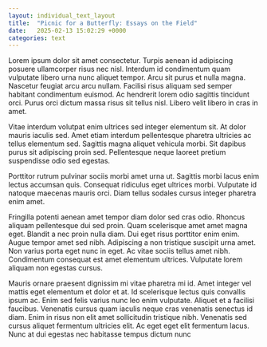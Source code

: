 ```yaml
---
layout: individual_text_layout
title:  "Picnic for a Butterfly: Essays on the Field"
date:   2025-02-13 15:02:29 +0000
categories: text
---
```

Lorem ipsum dolor sit amet consectetur. Turpis aenean id adipiscing posuere ullamcorper risus nec nisl. Interdum id condimentum quam vulputate libero urna nunc aliquet tempor. Arcu sit purus et nulla magna. Nascetur feugiat arcu arcu nullam. Facilisi risus aliquam sed semper habitant condimentum euismod. Ac hendrerit lorem odio sagittis tincidunt orci. Purus orci dictum massa risus sit tellus nisl. Libero velit libero in cras in amet.
<!--more-->
Vitae interdum volutpat enim ultrices sed integer elementum sit. At dolor mauris iaculis sed. Amet etiam interdum pellentesque pharetra ultricies ac tellus elementum sed. Sagittis magna aliquet vehicula morbi. Sit dapibus purus sit adipiscing proin sed. Pellentesque neque laoreet pretium suspendisse odio sed egestas.

Porttitor rutrum pulvinar sociis morbi amet urna ut. Sagittis morbi lacus enim lectus accumsan quis. Consequat ridiculus eget ultrices morbi. Vulputate id natoque maecenas mauris orci. Diam tellus sodales cursus integer pharetra enim amet.

Fringilla potenti aenean amet tempor diam dolor sed cras odio. Rhoncus aliquam pellentesque dui sed proin. Quam scelerisque amet amet magna eget. Blandit a nec proin nulla diam. Dui eget risus porttitor enim enim. Augue tempor amet sed nibh. Adipiscing a non tristique suscipit urna amet. Non varius porta eget nunc in eget. Ac vitae sociis tellus amet nibh. Condimentum consequat est amet elementum ultrices. Vulputate lorem aliquam non egestas cursus.

Mauris ornare praesent dignissim mi vitae pharetra mi id. Amet integer vel mattis eget elementum et dolor et at. Id scelerisque lectus quis convallis ipsum ac. Enim sed felis varius nunc leo enim vulputate. Aliquet et a facilisi faucibus. Venenatis cursus quam iaculis neque cras venenatis senectus id diam. Enim in risus non elit amet sollicitudin tristique nibh. Venenatis sed cursus aliquet fermentum ultricies elit. Ac eget eget elit fermentum lacus. Nunc at dui egestas nec habitasse tempus dictum nunc 